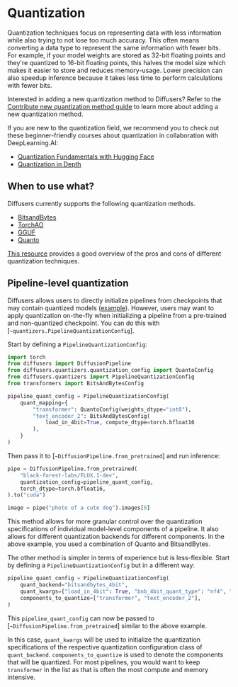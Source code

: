 <!--Copyright 2024 The HuggingFace Team. All rights reserved.

Licensed under the Apache License, Version 2.0 (the "License"); you may not use this file except in compliance with
the License. You may obtain a copy of the License at

http://www.apache.org/licenses/LICENSE-2.0

Unless required by applicable law or agreed to in writing, software distributed under the License is distributed on
an "AS IS" BASIS, WITHOUT WARRANTIES OR CONDITIONS OF ANY KIND, either express or implied. See the License for the
specific language governing permissions and limitations under the License.

-->

# Quantization

Quantization techniques focus on representing data with less information while also trying to not lose too much accuracy. This often means converting a data type to represent the same information with fewer bits. For example, if your model weights are stored as 32-bit floating points and they're quantized to 16-bit floating points, this halves the model size which makes it easier to store and reduces memory-usage. Lower precision can also speedup inference because it takes less time to perform calculations with fewer bits.

<Tip>

Interested in adding a new quantization method to Diffusers? Refer to the [Contribute new quantization method guide](https://huggingface.co/docs/transformers/main/en/quantization/contribute) to learn more about adding a new quantization method.

</Tip>

<Tip>

If you are new to the quantization field, we recommend you to check out these beginner-friendly courses about quantization in collaboration with DeepLearning.AI:

* [Quantization Fundamentals with Hugging Face](https://www.deeplearning.ai/short-courses/quantization-fundamentals-with-hugging-face/)
* [Quantization in Depth](https://www.deeplearning.ai/short-courses/quantization-in-depth/)

</Tip>

## When to use what?

Diffusers currently supports the following quantization methods.
- [BitsandBytes](./bitsandbytes)
- [TorchAO](./torchao)
- [GGUF](./gguf)
- [Quanto](./quanto.md)

[This resource](https://huggingface.co/docs/transformers/main/en/quantization/overview#when-to-use-what) provides a good overview of the pros and cons of different quantization techniques.

## Pipeline-level quantization

Diffusers allows users to directly initialize pipelines from checkpoints that may contain quantized models ([example](https://huggingface.co/hf-internal-testing/flux.1-dev-nf4-pkg)). However, users may want to apply
quantization on-the-fly when initializing a pipeline from a pre-trained and non-quantized checkpoint. You can
do this with [`~quantizers.PipelineQuantizationConfig`].

Start by defining a `PipelineQuantizationConfig`:

```py
import torch
from diffusers import DiffusionPipeline
from diffusers.quantizers.quantization_config import QuantoConfig
from diffusers.quantizers import PipelineQuantizationConfig
from transformers import BitsAndBytesConfig

pipeline_quant_config = PipelineQuantizationConfig(
    quant_mapping={
        "transformer": QuantoConfig(weights_dtype="int8"),
        "text_encoder_2": BitsAndBytesConfig(
            load_in_4bit=True, compute_dtype=torch.bfloat16
        ),
    }
)
```

Then pass it to [`~DiffusionPipeline.from_pretrained`] and run inference:

```py
pipe = DiffusionPipeline.from_pretrained(
    "black-forest-labs/FLUX.1-dev",
    quantization_config=pipeline_quant_config,
    torch_dtype=torch.bfloat16,
).to("cuda")

image = pipe("photo of a cute dog").images[0]
```

This method allows for more granular control over the quantization specifications of individual 
model-level components of a pipeline. It also allows for different quantization backends for
different components. In the above example, you used a combination of Quanto and BitsandBytes.

The other method is simpler in terms of experience but is
less-flexible. Start by defining a `PipelineQuantizationConfig` but in a different way:

```py
pipeline_quant_config = PipelineQuantizationConfig(
    quant_backend="bitsandbytes_4bit",
    quant_kwargs={"load_in_4bit": True, "bnb_4bit_quant_type": "nf4", "bnb_4bit_compute_dtype": torch.bfloat16},
    components_to_quantize=["transformer", "text_encoder_2"],
)
```

This `pipeline_quant_config` can now be passed to [`~DiffusionPipeline.from_pretrained`] similar to the above example.

In this case, `quant_kwargs` will be used to initialize the quantization specifications
of the respective quantization configuration class of `quant_backend`. `components_to_quantize`
is used to denote the components that will be quantized. For most pipelines, you would want to
keep `transformer` in the list as that is often the most compute and memory intensive.